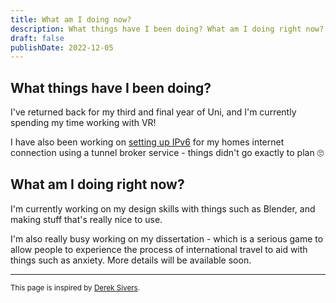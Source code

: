 ```yaml
---
title: What am I doing now?
description: What things have I been doing? What am I doing right now? What am I doing soon?
draft: false
publishDate: 2022-12-05
---
```


## What things have I been doing?

I've returned back for my third and final year of Uni, and I'm currently spending my time working with VR!

I have also been working on [setting up IPv6](/blog/hello-ipv6) for my homes internet connection using a tunnel broker service - things didn't go exactly to plan 🙄

## What am I doing right now?

I'm currently working on my design skills with things such as Blender, and making stuff that's really nice to use.

I'm also really busy working on my dissertation - which is a serious game to allow people to experience the process of international travel to aid with things such as anxiety. More details will be available soon.

---

<sub>This page is inspired by [Derek Sivers](https://sive.rs/nowff).</sub>